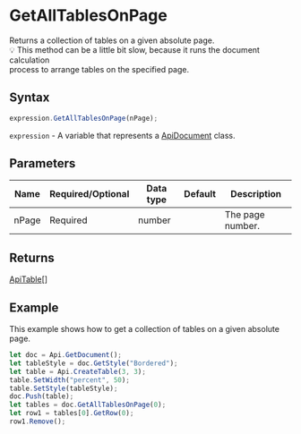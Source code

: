 # GetAllTablesOnPage

Returns a collection of tables on a given absolute page.\
💡 This method can be a little bit slow, because it runs the document calculation\
process to arrange tables on the specified page.

## Syntax

```javascript
expression.GetAllTablesOnPage(nPage);
```

`expression` - A variable that represents a [ApiDocument](../ApiDocument.md) class.

## Parameters

| **Name** | **Required/Optional** | **Data type** | **Default** | **Description** |
| ------------- | ------------- | ------------- | ------------- | ------------- |
| nPage | Required | number |  | The page number. |

## Returns

[ApiTable](../../ApiTable/ApiTable.md)[]

## Example

This example shows how to get a collection of tables on a given absolute page.

```javascript editor-
let doc = Api.GetDocument();
let tableStyle = doc.GetStyle("Bordered");
let table = Api.CreateTable(3, 3);
table.SetWidth("percent", 50);
table.SetStyle(tableStyle);
doc.Push(table);
let tables = doc.GetAllTablesOnPage(0);
let row1 = tables[0].GetRow(0);
row1.Remove();
```
